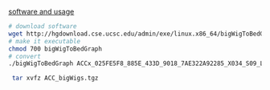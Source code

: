 [software and usage](http://hgdownload.cse.ucsc.edu/admin/exe/linux.x86_64/)

```bash
# download software
wget http://hgdownload.cse.ucsc.edu/admin/exe/linux.x86_64/bigWigToBedGraph
# make it executable
chmod 700 bigWigToBedGraph
# convert
./bigWigToBedGraph ACCx_025FE5F8_885E_433D_9018_7AE322A92285_X034_S09_L133_B1_T1_PMRG.insertions.bw 1.bg
```
```bash
 tar xvfz ACC_bigWigs.tgz

```

<!--stackedit_data:
eyJoaXN0b3J5IjpbNjU3NTgwNjg0LC04NDI0ODk1MiwtMTIyOD
cyMzA4OCwtOTc0NjIwMjU0LDE3MDc4NTM4NTcsMTEwMTEzMjEy
XX0=
-->